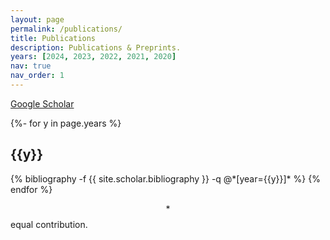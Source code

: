 ```yaml
---
layout: page
permalink: /publications/
title: Publications
description: Publications & Preprints.
years: [2024, 2023, 2022, 2021, 2020]
nav: true
nav_order: 1
---
```


[Google Scholar](https://scholar.google.com/citations?user=0i1w_egAAAAJ)

<!-- _pages/publications.md -->
<div class="publications">

{%- for y in page.years %}
  <h2 class="year">{{y}}</h2>
  {% bibliography -f {{ site.scholar.bibliography }} -q @*[year={{y}}]* %}
{% endfor %}

</div>

$$*$$ equal contribution.